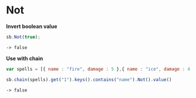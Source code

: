 # Not

**Invert boolean value**

```javascript
sb.Not(true);
```

```text
-> false
```

**Use with chain**

```javascript
var spells = [{ name : "fire", damage : 5 },{ name : "ice", damage : 4 }, { name : "water", damage : 5 }];

sb.chain(spells).get("1").keys().contains("name").Not().value()
```

```text
-> false
```


